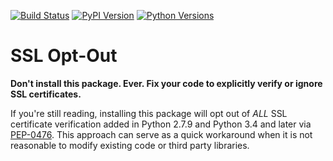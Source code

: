 [![Build Status](http://img.shields.io/travis/cchurch/ssl-opt-out.svg)](https://travis-ci.org/cchurch/ssl-opt-out)
[![PyPI Version](https://img.shields.io/pypi/v/ssl-opt-out.svg)](https://pypi.python.org/pypi/ssl-opt-out)
[![Python Versions](https://img.shields.io/pypi/pyversions/ssl-opt-out.svg)](https://pypi.python.org/pypi/ssl-opt-out)

SSL Opt-Out
===========

**Don't install this package.  Ever.  Fix your code to explicitly verify or
ignore SSL certificates.**

If you're still reading, installing this package will opt out of *ALL* SSL
certificate verification added in Python 2.7.9 and Python 3.4 and later via
[PEP-0476](https://www.python.org/dev/peps/pep-0476/#opting-out).  This
approach can serve as a quick workaround when it is not reasonable to modify
existing code or third party libraries.
